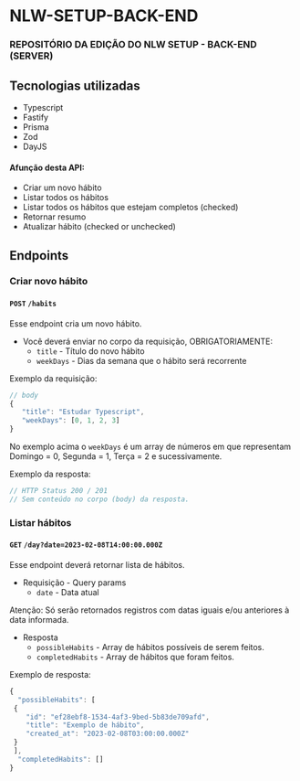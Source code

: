 # NLW-SETUP-BACK-END
### REPOSITÓRIO DA EDIÇÃO DO NLW SETUP - BACK-END (SERVER)
## Tecnologias utilizadas
- Typescript
- Fastify
- Prisma
- Zod 
- DayJS 

#### Afunção desta API: <br/>

 - Criar um novo hábito
 - Listar todos os hábitos
 - Listar todos os hábitos que estejam completos (checked)
 - Retornar resumo 
 - Atualizar hábito (checked or unchecked)
 
 ## Endpoints
 ### Criar novo hábito
 
 #### `POST` `/habits`
 Esse endpoint cria um novo hábito.
 
  - Você deverá enviar no corpo da requisição, OBRIGATORIAMENTE:
    - `title` - Título do novo hábito
    - `weekDays` - Dias da semana que o hábito será recorrente
 
 Exemplo da requisição:
 
 ```javascript
 // body
 {
    "title": "Estudar Typescript",
    "weekDays": [0, 1, 2, 3]
 }
 ```
 No exemplo acima o `weekDays` é um array de números em que representam Domingo = 0, Segunda = 1, Terça = 2 e sucessivamente.

Exemplo da resposta:

```javascript
// HTTP Status 200 / 201
// Sem conteúdo no corpo (body) da resposta.
```

### Listar hábitos

#### `GET` `/day?date=2023-02-08T14:00:00.000Z`
Esse endpoint deverá retornar lista de hábitos.

 - Requisição - Query params
 	- `date` - Data atual
  
  Atenção: Só serão retornados registros com datas iguais e/ou anteriores à data informada.

- Resposta
	- `possibleHabits` - Array de hábitos possíveis de serem feitos.
	- `completedHabits` - Array de hábitos que foram feitos.

Exemplo de resposta:

```javascript
{
  "possibleHabits": [
 {
	"id": "ef28ebf8-1534-4af3-9bed-5b83de709afd",
	"title": "Exemplo de hábito",
	"created_at": "2023-02-08T03:00:00.000Z"
 }
 ],
  "completedHabits": []
}
```


